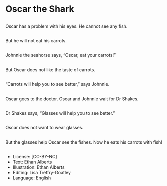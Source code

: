 # Oscar the Shark

##
Oscar has a problem
with his eyes.
He cannot see any fish.

##
But he will not eat his
carrots.

##
Johnnie the seahorse
says, “Oscar, eat your
carrots!”

##
But Oscar does not like
the taste of carrots.

##
“Carrots will help you to
see better,” says
Johnnie.

##
Oscar goes to the
doctor.
Oscar and Johnnie wait
for Dr Shakes.

##
Dr Shakes says,
“Glasses will help you
to see better.”

##
Oscar does not want to
wear glasses.

##
But the glasses help
Oscar see the fishes.
Now he eats his carrots
with fish!

##
* License: [CC-BY-NC]
* Text: Ethan Alberts
* Illustration: Ethan Alberts
* Editing: Lisa Treffry-Goatley
* Language: English
